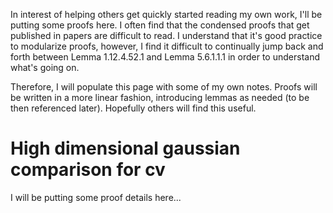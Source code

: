 <script src="https://polyfill.io/v3/polyfill.min.js?features=es6"></script>
<script id="MathJax-script" async src="https://cdn.jsdelivr.net/npm/mathjax@3/es5/tex-mml-chtml.js"></script>
<script>MathJax = {tex: {inlineMath: [["$", "$"]]}}</script>

In interest of helping others get quickly started reading my own work, I'll be putting some proofs here. I often find that the condensed proofs that get published in papers are difficult to read. I understand that it's good practice to modularize proofs, however, I find it difficult to continually jump back and forth between Lemma 1.12.4.52.1 and Lemma 5.6.1.1.1 in order to understand what's going on. 

Therefore, I will populate this page with some of my own notes. Proofs will be written in a more linear fashion, introducing lemmas as needed (to be then referenced later). Hopefully others will find this useful. 

# High dimensional gaussian comparison for cv

I will be putting some proof details here...
